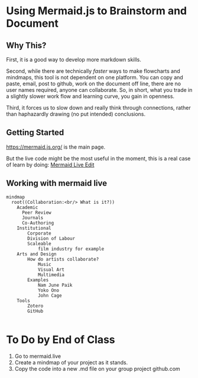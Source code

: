 # Using Mermaid.js to Brainstorm and Document

## Why This?
First, it is a good way to develop more markdown skills.

Second, while there are technically *faster* ways to make flowcharts and mindmaps, this tool is not dependent on one platform. You can copy and paste, email, post to github, work on the document off line, there are no user names required, anyone can collaborate. So, in short, what you trade in a slightly slower work flow and learning curve, you gain in openness. 

Third, it forces us to slow down and really think through connections, rather than haphazardly drawing (no put intended) conclusions.

## Getting Started
<https://mermaid.js.org/> is the main page.

But the live code might be the most useful in the moment, this is a real case of learn by doing:
[Mermaid Live Edit](https://mermaid.live/edit)


## Working with mermaid live
``` mermaid
mindmap
  root((Collaboration:<br/> What is it?))
    Academic
      Peer Review
      Journals
      Co-Authoring
    Institutional
        Corporate
        Division of Labour
        Scaleable
            film industry for example
    Arts and Design
        How do artists collaborate?
            Music
            Visual Art
            Multimedia
        Examples
            Nam June Paik
            Yoko Ono
            John Cage
    Tools
        Zotero
        GitHub
        
```

# To Do by End of Class

1. Go to mermaid.live
2. Create a mindmap of your project as it stands.
3. Copy the code into a new .md file on your group project github.com
